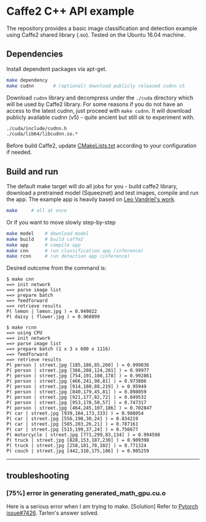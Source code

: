 # Caffe2 C++ API example

The repository provides a basic image classification and detection example using Caffe2 shared library (.so).
Tested on the Ubuntu 16.04 machine.


## Dependencies

Install dependent packages via apt-get.

```bash
make dependency
make cudnn       # (optional) download publicly released cudnn v5
```

Download `cudnn` library and decompress under the `./cuda` directory which will be used by Caffe2 library.
For some reasons if you do not have an access to the latest cudnn, just proceed with `make cudnn`.
It will download publicly available cudnn (v5) - quite ancient but still ok to experiment with.

```bash
./cuda/include/cudnn.h
./cuda/lib64/libcudnn.so.*
```

Before build Caffe2, update [CMakeLists.txt](CMakeLists.txt) according to your configuration if needed.


## Build and run

The default make target will do all jobs for you - build caffe2 library, download a pretrained model (Squeeznet) and test images, compile and run the app.
The example app is heavily based on [Leo Vandriel's work](https://github.com/leonardvandriel/caffe2_cpp_tutorial/blob/master/src/caffe2/binaries/pretrained.cc).

```bash
make     # all at once
```

Or if you want to move slowly step-by-step

```bash
make model    # download model
make build    # build caffe2
make app      # compile app
make cnn      # run classification app (inference)
make rcnn     # run detection app (inference)
```

Desired outcome from the command is:

```text
$ make cnn
==> init network
==> parse image list
==> prepare batch
==> feedforward
==> retrieve results
P( lemon | lemon.jpg ) = 0.949022
P( daisy | flower.jpg ) = 0.960899
```

```text
$ make rcnn
==> using CPU
==> init network
==> parse image list
==> prepare batch (1 x 3 x 600 x 1116)
==> feedforward
==> retrieve results
P( person | street.jpg [185,186,85,260] ) = 0.999836
P( person | street.jpg [366,208,124,281] ) = 0.99977
P( person | street.jpg [754,191,108,178] ) = 0.992861
P( person | street.jpg [466,241,98,81] ) = 0.973806
P( person | street.jpg [914,180,88,219] ) = 0.95949
P( person | street.jpg [840,179,45,81] ) = 0.898059
P( person | street.jpg [921,177,82,72] ) = 0.849532
P( person | street.jpg [953,178,50,57] ) = 0.747317
P( person | street.jpg [464,245,107,186] ) = 0.702847
P( car | street.jpg [939,164,173,333] ) = 0.988054
P( car | street.jpg [556,198,30,24] ) = 0.834219
P( car | street.jpg [585,203,26,21] ) = 0.787161
P( car | street.jpg [515,199,37,24] ) = 0.756677
P( motorcycle | street.jpg [771,299,83,134] ) = 0.994598
P( truck | street.jpg [828,153,187,230] ) = 0.909398
P( truck | street.jpg [258,181,78,102] ) = 0.771324
P( couch | street.jpg [442,310,175,186] ) = 0.985259
```

---
## troubleshooting
### [75%] error in generating generated_math_gpu.cu.o
Here is a serious error when I am trying to make.
[Solution] Refer to [Pytorch issue#7426](https://github.com/pytorch/pytorch/issues/7426). Tarlen's answer solved.

